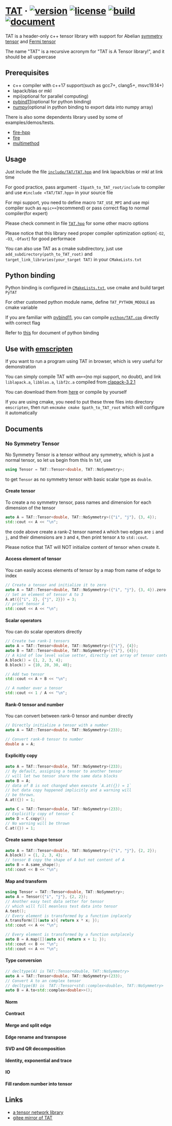 # [TAT](https://github.com/hzhangxyz/TAT) &middot; [![version](https://img.shields.io/github/v/tag/hzhangxyz/TAT?style=flat-square)](https://github.com/hzhangxyz/TAT/tags) [![license](https://img.shields.io/github/license/hzhangxyz/TAT?style=flat-square)](/LICENSE.md) [![build](https://img.shields.io/github/workflow/status/hzhangxyz/TAT/check?style=flat-square)](https://github.com/hzhangxyz/TAT/actions?query=workflow%3Acheck) [![document](https://img.shields.io/github/workflow/status/hzhangxyz/TAT/doxygen?color=%237f7fff&label=doc&style=flat-square)](https://hzhangxyz.github.io/TAT/index.html)

TAT is a header-only c++ tensor library with support for Abelian [symmetry tensor](https://journals.aps.org/pra/abstract/10.1103/PhysRevA.82.050301) and [Fermi tensor](https://journals.aps.org/prb/abstract/10.1103/PhysRevB.99.195153)

The name "TAT" is a recursive acronym for "TAT is A Tensor library!", and it should be all uppercase

## Prerequisites

- c++ compiler with c++17 support(such as gcc7+, clang5+, msvc19.14+)
- lapack/blas or mkl
- mpi(optional for parallel computing)
- [pybind11](https://github.com/pybind/pybind11)(optional for python binding)
- [numpy](https://github.com/numpy/numpy)(optional in python binding to export data into numpy array)

There is also some dependents library used by some of examples/demos/tests.

- [fire-hpp](https://github.com/kongaskristjan/fire-hpp)
- [fire](https://github.com/google/python-fire)
- [multimethod](https://github.com/coady/multimethod)

## Usage

Just include the file [`include/TAT/TAT.hpp`](/include/TAT/TAT.hpp) and link lapack/blas or mkl at link time

For good practice, pass argument `-I$path_to_TAT_root/include` to compiler and use `#include <TAT/TAT.hpp>` in your source file

For mpi support, you need to define macro `TAT_USE_MPI` and use mpi compiler such as `mpic++`(recommend) or pass correct flag to normal compiler(for expert)

Please check comment in file [`TAT.hpp`](/include/TAT/TAT.hpp#L42) for some other macro options

Please notice that this library need proper compiler optimization option(`-O2`, `-O3`, `-Ofast`) for good performace

You can also use TAT as a cmake subdirectory, just use `add_subdirectory(path_to_TAT_root)` and `target_link_libraries(your_target TAT)` in your `CMakeLists.txt`

## Python binding

Python binding is configured in [`CMakeLists.txt`](/CMakeLists.txt#L117), use cmake and build target `PyTAT`

For other customed python module name, define `TAT_PYTHON_MODULE` as cmake variable

If you are familiar with [pybind11](https://pybind11.readthedocs.io/en/stable/compiling.html#building-manually), you can compile [`python/TAT.cpp`](/python/TAT.cpp) directly with correct flag

Refer to [this](/PyTAT/README.md) for document of python binding

## Use with [emscripten](https://emscripten.org/)

If you want to run a program using TAT in browser, which is very useful for demonstration

You can simply compile TAT with `em++`(no mpi support, no doubt), and link `liblapack.a`, `libblas.a`, `libf2c.a` compiled from [clapack-3.2.1](https://www.netlib.org/clapack/)

You can download them from [here](https://github.com/hzhangxyz/TAT/releases/tag/v0.0.6) or compile by yourself

If you are using cmake, you need to put these three files into directory `emscripten`, then run `emcmake cmake $path_to_TAT_root` which will configure it automatically

## Documents

### No Symmetry Tensor

No Symmetry Tensor is a tensor without any symmetry, which is just a normal tensor, so let us begin from this
In `TAT`, use

```c++
using Tensor = TAT::Tensor<double, TAT::NoSymmetry>;
```

to get `Tensor` as no symmetry tensor with basic scalar type as `double`.

#### Create tensor

To create a no symmetry tensor, pass names and dimension for each dimension of the tensor

```c++
auto A = TAT::Tensor<double, TAT::NoSymmetry>({"i", "j"}, {3, 4});
std::cout << A << "\n";
```

the code above create a rank-2 tensor named `A` which two edges are `i` and `j`,
and their dimensions are `3` and `4`, then print tensor `A` to `std::cout`.

Please notice that TAT will NOT initialize content of tensor when create it.

#### Access element of tensor

You can easily access elements of tensor by a map from name of edge to index

```c++
// Create a tensor and initialize it to zero
auto A = TAT::Tensor<double, TAT::NoSymmetry>({"i", "j"}, {3, 4}).zero();
// Set an element of tensor A to 3
A.at({{"i", 2}, {"j", 2}}) = 3;
// print tensor A
std::cout << A << "\n";
```

#### Scalar operators

You can do scalar operators directly

```c++
// Create two rank-1 tensors
auto A = TAT::Tensor<double, TAT::NoSymmetry>({"i"}, {4});
auto B = TAT::Tensor<double, TAT::NoSymmetry>({"i"}, {4});
// A kind of low level value setter, directly set array of tensor content
A.block() = {1, 2, 3, 4};
B.block() = {10, 20, 30, 40};

// Add two tensor
std::cout << A + B << "\n";

// A number over a tensor
std::cout << 1 / A << "\n";
```

#### Rank-0 tensor and number

You can convert between rank-0 tensor and number directly

```c++
// Directly initialize a tensor with a number
auto A = TAT::Tensor<double, TAT::NoSymmetry>(233);

// Convert rank-0 tensor to number
double a = A;
```

#### Explicitly copy

```c++
auto A = TAT::Tensor<double, TAT::NoSymmetry>(233);
// By default, assigning a tensor to another tensor
// will let two tensor share the same data blocks
auto B = A;
// data of B is not changed when execute `A.at({}) = 1`
// but data copy happened implicitly and a warning will
// be thrown.
A.at({}) = 1;

auto C = TAT::Tensor<double, TAT::NoSymmetry>(233);
// Explicitly copy of tensor C
auto D = C.copy();
// No warning will be thrown
C.at({}) = 1;
```

#### Create same shape tensor

```c++
auto A = TAT::Tensor<double, TAT::NoSymmetry>({"i", "j"}, {2, 2});
A.block() = {1, 2, 3, 4};
// tensor B copy the shape of A but not content of A
auto B = A.same_shape();
std::cout << B << "\n";
```

#### Map and transform

```c++
using Tensor = TAT::Tensor<double, TAT::NoSymmetry>;
auto A = Tensor({"i", "j"}, {2, 2});
// Another easy test data setter for tensor
// which will fill meanless test data into tensor
A.test();
// Every element is transformed by a function inplacely
A.transform([](auto x){ return x * x; });
std::cout << A << "\n";

// Every element is transformed by a function outplacely
auto B = A.map([](auto x){ return x + 1; });
std::cout << B << "\n";
std::cout << A << "\n";
```

#### Type conversion

```c++
// decltype(A) is TAT::Tensor<double, TAT::NoSymmetry>
auto A = TAT::Tensor<double, TAT::NoSymmetry>(233);
// Convert A to an complex tensor
// decltype(B) is  TAT::Tensor<std::complex<double>, TAT::NoSymmetry>
auto B = A.to<std::complex<double>>();
```

#### Norm

#### Contract

#### Merge and split edge

#### Edge rename and transpose

#### SVD and QR decomposition

#### Identity, exponential and trace

#### IO

#### Fill random number into tensor

## Links

- [a tensor network library](https://github.com/crimestop/net)
- [gitee mirror of TAT](https://gitee.com/hzhangxyz/TAT)
